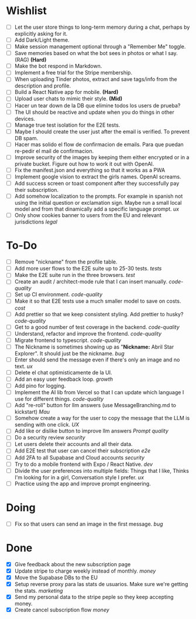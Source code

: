 # Wishlist
- [ ] Let the user store things to long-term memory during a chat, perhaps by explicitly asking for it.
- [ ] Add Dark/Light theme.  
- [ ] Make session management optional through a "Remember Me" toggle.
- [ ] Save memories based on what the bot sees in photos or what I say. (RAG) **(Hard)**  
- [ ] Make the bot respond in Markdown.
- [ ] Implement a free trial for the Stripe membership.
- [ ] When uploading Tinder photos, extract and save tags/info from the description and profile.
- [ ] Build a React Native app for mobile. **(Hard)**  
- [ ] Upload user chats to mimic their style. **(Mid)**  
- [ ] Hacer un tear down de la DB que elimine todos los users de prueba?
- [ ] The UI should be reactive and update when you do things in other devices.
- [ ] Manage true test isolation for the E2E tests.
- [ ] Maybe I should create the user just after the email is verified. To prevent DB spam.
- [ ] Hacer mas solido el flow de confirmacion de emails. Para que puedan re-pedir el mail de confirmacion.
- [ ] Improve security of the images by keeping them either encrypted or in a private bucket. Figure out how to work it out with OpenAI.
- [ ] Fix the manifest.json and everything so that it works as a PWA
- [ ] Implement google vision to extract the girls names. OpenAI screams.
- [ ] Add success screen or toast component after they successfully pay their subscription.
- [ ] Add somehow localization to the prompts. For example in spanish not using the initial question or exclamation sign. Maybe run a small local model and from that dinamically add a specific language prompt. *ux*
- [ ] Only show cookies banner to users from the EU and relevant jurisdictions *legal*

# To-Do
- [ ] Remove "nickname" from the profile table.
- [ ] Add more user flows to the E2E suite up to 25-30 tests. *tests*
- [ ] Make the E2E suite run in the three browsers. *test*
- [ ] Create an audit / architect-mode rule that I can insert manually.  *code-quality*
- [ ] Set up CI environment. *code-quality*
- [ ] Make it so that E2E tests use a much smaller model to save on costs. *cost*
- [ ] Add prettier so that we keep consistent styling. Add prettier to husky? *code-quality*
- [ ] Get to a good number of test coverage in the backend. *code-quality*
- [ ] Understand, refactor and improve the frontend. *code-quality*
- [ ] Migrate frontend to typescript. *code-quality*
- [ ] The Nickname is sometimes showing up as "**Nickname:** Abril Star Explorer". It should just be the nickname. *bug*
- [ ] Enter should send the message even if there's only an image and no text. *ux*
- [ ] Delete el chat optimisticamente de la UI.
- [ ] Add an easy user feedback loop. *growth* 
- [ ] Add pino for logging. 
- [ ] Implement the AI lib from Vercel so that I can update which language I use for different things. *code-quality*
- [ ] Add "re-roll" button for llm answers (use MessageBranching.md to kickstart) *Mau*
- [ ] Somehow create a way for the user to copy the message that the LLM is sending with one click. *UX*
- [ ] Add like or dislike button to improve llm answers *Prompt quality*
- [ ] Do a security review *security*
- [ ] Let users delete their accounts and all their data.
- [ ] Add E2E test that user can cancel their subscription *e2e*
- [ ] Add 2FA to all Supabase and Cloud accounts *security*
- [ ] Try to do a mobile frontend with Expo / React Native. *dev*
- [ ] Divide the user preferences into multiple fields: Things that I like, Thinks I'm looking for in a girl, Conversation style I prefer. *ux*
- [ ] Practice using the app and improve prompt engineering.

# Doing
- [ ] Fix so that users can send an image in the first message. *bug*

# Done
- [x] Give feedback about the new subscription page 
- [x] Update stripe to charge weekly instead of monthly. *money*
- [x] Move the Supabase DBs to the EU
- [x] Setup reverse proxy para las stats de usuarios. Make sure we're getting the stats. *marketing*
- [x] Send my personal data to the stripe peple so they keep accepting money.
- [x] Create cancel subscription flow *money*
